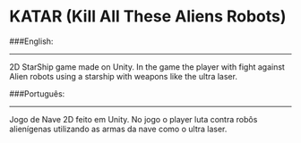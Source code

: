 # KATAR (Kill All These Aliens Robots)

###English:
___
2D StarShip game made on Unity. In the game the player with fight against Alien robots using a starship with weapons like the ultra laser.

###Português:
___
Jogo de Nave 2D feito em Unity. No jogo o player luta contra robôs alienígenas utilizando as armas da nave como o ultra laser.
